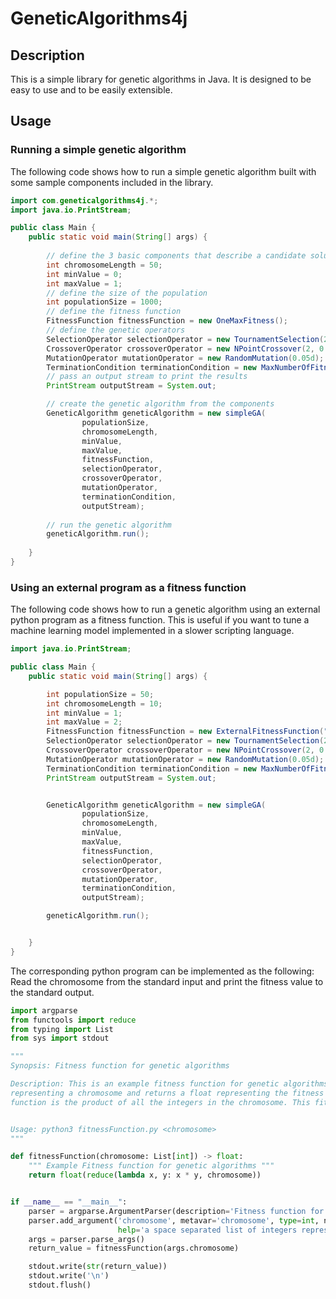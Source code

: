 # GeneticAlgorithms4j

## Description

This is a simple library for genetic algorithms in Java. It is designed to be easy to use and to be easily extensible.

## Usage

### Running a simple genetic algorithm

The following code shows how to run a simple genetic algorithm built with some sample components included in the library.

```java
import com.geneticalgorithms4j.*;
import java.io.PrintStream;

public class Main {
    public static void main(String[] args) {
        
        // define the 3 basic components that describe a candidate solution
        int chromosomeLength = 50;
        int minValue = 0;
        int maxValue = 1;
        // define the size of the population
        int populationSize = 1000;
        // define the fitness function
        FitnessFunction fitnessFunction = new OneMaxFitness();
        // define the genetic operators
        SelectionOperator selectionOperator = new TournamentSelection(2);
        CrossoverOperator crossoverOperator = new NPointCrossover(2, 0.8d);
        MutationOperator mutationOperator = new RandomMutation(0.05d);
        TerminationCondition terminationCondition = new MaxNumberOfFitnessEvaluations(1_000_000);
        // pass an output stream to print the results
        PrintStream outputStream = System.out;

        // create the genetic algorithm from the components
        GeneticAlgorithm geneticAlgorithm = new simpleGA(
                populationSize,
                chromosomeLength,
                minValue,
                maxValue,
                fitnessFunction,
                selectionOperator,
                crossoverOperator,
                mutationOperator,
                terminationCondition,
                outputStream);
        
        // run the genetic algorithm
        geneticAlgorithm.run();
        
    }
}
```

### Using an external program as a fitness function 

The following code shows how to run a genetic algorithm using an external python program as a fitness function.
This is useful if you want to tune a machine learning model implemented in a slower scripting language.

```java
import java.io.PrintStream;

public class Main {
    public static void main(String[] args) {

        int populationSize = 50;
        int chromosomeLength = 10;
        int minValue = 1;
        int maxValue = 2;
        FitnessFunction fitnessFunction = new ExternalFitnessFunction("/usr/bin/python3", "./src/fitnessFunction.py");
        SelectionOperator selectionOperator = new TournamentSelection(2);
        CrossoverOperator crossoverOperator = new NPointCrossover(2, 0.8d);
        MutationOperator mutationOperator = new RandomMutation(0.05d);
        TerminationCondition terminationCondition = new MaxNumberOfFitnessEvaluations(1_000);
        PrintStream outputStream = System.out;


        GeneticAlgorithm geneticAlgorithm = new simpleGA(
                populationSize,
                chromosomeLength,
                minValue,
                maxValue,
                fitnessFunction,
                selectionOperator,
                crossoverOperator,
                mutationOperator,
                terminationCondition,
                outputStream);

        geneticAlgorithm.run();


    }
}
```

The corresponding python program can be implemented as the following:
Read the chromosome from the standard input and print the fitness value to the standard output.

```python
import argparse
from functools import reduce
from typing import List
from sys import stdout

"""
Synopsis: Fitness function for genetic algorithms

Description: This is an example fitness function for genetic algorithms. It takes a list of integers
representing a chromosome and returns a float representing the fitness of the chromosome. The fitness
function is the product of all the integers in the chromosome. This fitness function is used in the


Usage: python3 fitnessFunction.py <chromosome>
"""

def fitnessFunction(chromosome: List[int]) -> float:
    """ Example Fitness function for genetic algorithms """
    return float(reduce(lambda x, y: x * y, chromosome))


if __name__ == "__main__":
    parser = argparse.ArgumentParser(description='Fitness function for genetic algorithms')
    parser.add_argument('chromosome', metavar='chromosome', type=int, nargs='+',
                        help='a space separated list of integers representing the chromosome')
    args = parser.parse_args()
    return_value = fitnessFunction(args.chromosome)

    stdout.write(str(return_value))
    stdout.write('\n')
    stdout.flush()
```

